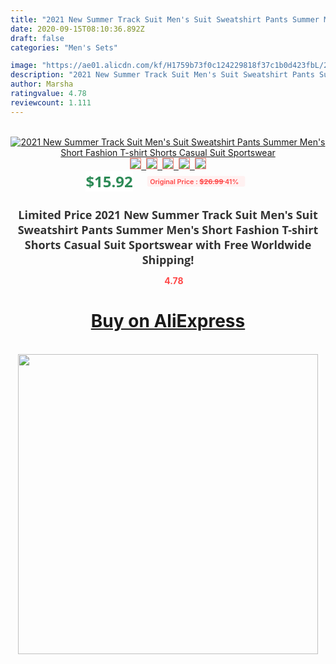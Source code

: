 ```yaml
---
title: "2021 New Summer Track Suit Men's Suit Sweatshirt Pants Summer Men's Short Fashion T-shirt Shorts Casual Suit Sportswear"
date: 2020-09-15T08:10:36.892Z
draft: false
categories: "Men's Sets"

image: "https://ae01.alicdn.com/kf/H1759b73f0c124229818f37c1b0d423fbL/2021-New-Summer-Track-Suit-Men-s-Suit-Sweatshirt-Pants-Summer-Men-s-Short-Fashion-T.jpg"
description: "2021 New Summer Track Suit Men's Suit Sweatshirt Pants Summer Men's Short Fashion T-shirt Shorts Casual Suit Sportswear"
author: Marsha
ratingvalue: 4.78
reviewcount: 1.111
---
```

<br>
<div style="text-align: center;">
<a href="https://s.click.aliexpress.com/e/_9GYdiV" target="_blank" rel="nofollow noopener noreferrer"><img alt="2021 New Summer Track Suit Men's Suit Sweatshirt Pants Summer Men's Short Fashion T-shirt Shorts Casual Suit Sportswear" class="magnifier-image" src="https://ae01.alicdn.com/kf/H1759b73f0c124229818f37c1b0d423fbL/2021-New-Summer-Track-Suit-Men-s-Suit-Sweatshirt-Pants-Summer-Men-s-Short-Fashion-T.jpg_640x640.jpg">
<br>
<img style="border:1px solid salmon" src="https://ae01.alicdn.com/kf/H1759b73f0c124229818f37c1b0d423fbL/2021-New-Summer-Track-Suit-Men-s-Suit-Sweatshirt-Pants-Summer-Men-s-Short-Fashion-T.jpg_120x120.jpg">&nbsp;&nbsp;<img style="border:1px solid salmon" src="https://ae01.alicdn.com/kf/H30b064e8ecc445e79e3bb55bc9aeda49n/2021-New-Summer-Track-Suit-Men-s-Suit-Sweatshirt-Pants-Summer-Men-s-Short-Fashion-T.jpg_120x120.jpg">&nbsp;&nbsp;<img style="border:1px solid salmon" src="https://ae01.alicdn.com/kf/He0d1c93ca53944e690feb9f57e11eac1L/2021-New-Summer-Track-Suit-Men-s-Suit-Sweatshirt-Pants-Summer-Men-s-Short-Fashion-T.jpg_120x120.jpg">&nbsp;&nbsp;<img style="border:1px solid salmon" src="https://ae01.alicdn.com/kf/H94e2088481d041f9ade574c7f9746756n/2021-New-Summer-Track-Suit-Men-s-Suit-Sweatshirt-Pants-Summer-Men-s-Short-Fashion-T.jpg_120x120.jpg">&nbsp;&nbsp;<img style="border:1px solid salmon" src="https://ae01.alicdn.com/kf/H5861b66f2b454294948ec5ff8e5f96faR/2021-New-Summer-Track-Suit-Men-s-Suit-Sweatshirt-Pants-Summer-Men-s-Short-Fashion-T.jpg_120x120.jpg"></a></div><br0>
<div style="text-align: center;"><span style="background-color: white; border: 0px; box-sizing: border-box; color: seagreen; display: inline-block; font-family: &quot;open sans&quot; , &quot;arial&quot; , &quot;helvetica&quot; , sans-serif , &quot;heiti&quot;; font-size: 24px; font-stretch: inherit; font-weight: 700; line-height: inherit; margin: 0px 10px 0px 0px; padding: 0px; vertical-align: middle;">$15.92 </span>
<span style="background: rgb(255 , 241 , 241); border-radius: 3px; border: 0px; box-sizing: border-box; color: #ff4747; display: inline-block; font-family: inherit; font-size: 12px; font-stretch: inherit; font-style: inherit; font-variant: inherit; font-weight: 600; line-height: inherit; margin: 0px; padding: 2px 5px; transform: scale(0.9); vertical-align: middle;">Original Price : <b style="text-decoration: line-through;">$26.99 </b> 41%&nbsp;&nbsp;</span></div>
<h1 style="color: #333333; display: inline-block; font-family: &quot;open sans&quot; , &quot;arial&quot; , &quot;helvetica&quot; , sans-serif , &quot;heiti&quot;; font-size: 18px; font-stretch: inherit; font-weight: 700; text-align: center;">Limited Price 2021 New Summer Track Suit Men's Suit Sweatshirt Pants Summer Men's Short Fashion T-shirt Shorts Casual Suit Sportswear with Free Worldwide Shipping!</h1>
<div style="color: #ff4747; text-align: center;">
<img src="https://4.bp.blogspot.com/-M0ZcTcb-5uY/XleCXlxnR4I/AAAAAAAAAEc/OrjgMkXV1oMQFaCRZj5HQwOCBcu3w1FegCPcBGAYYCw/s1600/star.png" style="height: 15px;">&nbsp;<b>4.78</b></div>
<div class="button_cont" align="center"><a class="buynow_a" href="https://s.click.aliexpress.com/e/_9GYdiV" target="_blank" rel="nofollow noopener noreferrer"><H1>Buy on AliExpress</H1></a></div><br>
<div class="separator" style="clear: both; text-align: center;">
<img src="https://lh3.googleusercontent.com/-pTy5HemUv9M/XlePHvY0dAI/AAAAAAAAAE4/0nX5iRUoIWY8eMW9Dpxeirr157OZliDIgCLcBGAsYHQ/s1600/badge.gif" width="480">
</div>
